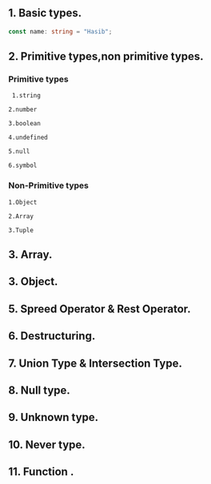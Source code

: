 ## 1. Basic types.

```ts
const name: string = "Hasib";
```

## 2. Primitive types,non primitive types.

### Primitive types

` 1.string`

`2.number `

`3.boolean `

`4.undefined `

`5.null `

`6.symbol `

### Non-Primitive types

`1.Object `

`2.Array `

`3.Tuple `

## 3. Array.

## 3. Object.

## 5. Spreed Operator & Rest Operator.

## 6. Destructuring.

## 7. Union Type & Intersection Type.

## 8. Null type.

## 9. Unknown type.

## 10. Never type.

## 11. Function .
